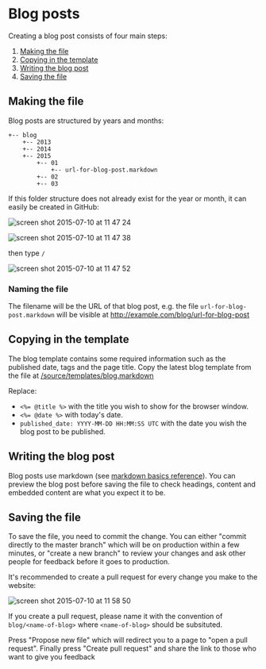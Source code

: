 # Blog posts

Creating a blog post consists of four main steps:

1. [Making the file](#making-the-file)
2. [Copying in the template](#copying-in-the-template)
3. [Writing the blog post](#writing-the-blog-post)
4. [Saving the file](#saving-the-file)

## Making the file

Blog posts are structured by years and months:

```
+-- blog
    +-- 2013
    +-- 2014
    +-- 2015
        +-- 01
            +-- url-for-blog-post.markdown
        +-- 02
        +-- 03
```

If this folder structure does not already exist for the year or month, it can easily be created in GitHub:

![screen shot 2015-07-10 at 11 47 24](https://cloud.githubusercontent.com/assets/885223/8617206/7d2a7c0c-26f9-11e5-9ab6-9429de98ad0c.png)

![screen shot 2015-07-10 at 11 47 38](https://cloud.githubusercontent.com/assets/885223/8617207/7d587dbe-26f9-11e5-839c-2c9a002f225e.png)

then type `/`

![screen shot 2015-07-10 at 11 47 52](https://cloud.githubusercontent.com/assets/885223/8617208/7d722b7e-26f9-11e5-88ab-3584f753f1f3.png)

### Naming the file

The filename will be the URL of that blog post, e.g. the file `url-for-blog-post.markdown` will be visible at http://example.com/blog/url-for-blog-post

## Copying in the template

The blog template contains some required information such as the published date, tags and the page title. Copy the latest blog template from the file at [/source/templates/blog.markdown](https://raw.githubusercontent.com/unboxed/ubxd_web_refresh/master/source/templates/blog.markdown)

Replace:
- `<%= @title %>` with the title you wish to show for the browser window.
- `<%= @date %>` with today's date.
- `published_date: YYYY-MM-DD HH:MM:SS UTC` with the date you wish the blog post to be published.

## Writing the blog post

Blog posts use markdown (see [markdown basics reference](https://help.github.com/articles/markdown-basics/)). You can preview the blog post before saving the file to check headings, content and embedded content are what you expect it to be.

## Saving the file

To save the file, you need to commit the change. You can either "commit directly to the master branch" which will be on production within a few minutes, or "create a new branch" to review your changes and ask other people for feedback before it goes to production.

It's recommended to create a pull request for every change you make to the website:

![screen shot 2015-07-10 at 11 58 50](https://cloud.githubusercontent.com/assets/885223/8617396/490c9e8a-26fb-11e5-8899-a0516f1b1d79.png)

If you create a pull request, please name it with the convention of `blog/<name-of-blog>` where `<name-of-blog>` should be subsituted.

Press "Propose new file" which will redirect you to a page to "open a pull request". Finally press "Create pull request" and share the link to those who want to give you feedback
